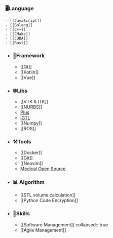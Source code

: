 ### 🖥️Language
	- [[JavaScript]]
	- [[Golang]]
	- [[C++]]
	- [[CMake]]
	- [[CUDA]]
	- [[Rust]]
- ### 📱Framework
	- [[Qt]]
	- [[Kotlin]]
	- [[Vue]]
- ### 🌐Libs
	- [[VTK & ITK]]
	- [[NURBS]]
	- [Plus](https://plustoolkit.github.io/)
	- [IGTL](http://openigtlink.org/users/)
	- [[Numpy]]
	- [[ROS]]
- ### ⚒️Tools
	- [[Docker]]
	- [[Git]]
	- [[Neovim]]
	- [Medical Open Source](https://www.kitware.com/open-source/)
- ### 📊 Algorithm
	- [[STL volume calculation]]
	- [[Python Code Encryption]]
- ### 🤹Skills
	- [[Software Management]]
	  collapsed:: true
	- [[Agile Management]]